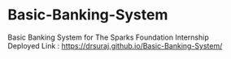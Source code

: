 # Basic-Banking-System
Basic Banking System for The Sparks Foundation Internship\
Deployed Link : https://drsuraj.github.io/Basic-Banking-System/
